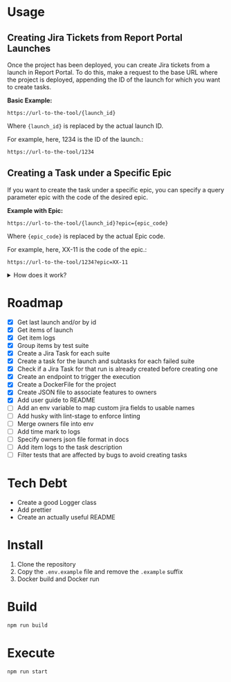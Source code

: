 # Usage

## Creating Jira Tickets from Report Portal Launches

Once the project has been deployed, you can create Jira tickets from a launch in Report Portal. To do this, make a request to the base URL where the project is deployed, appending the ID of the launch for which you want to create tasks.

**Basic Example:**

```
https://url-to-the-tool/{launch_id}
```

Where `{launch_id}` is replaced by the actual launch ID.

For example, here, 1234 is the ID of the launch.:

```
https://url-to-the-tool/1234
```

## Creating a Task under a Specific Epic

If you want to create the task under a specific epic, you can specify a query parameter epic with the code of the desired epic.

**Example with Epic:**

```
https://url-to-the-tool/{launch_id}?epic={epic_code}
```

Where `{epic_code}` is replaced by the actual Epic code.

For example, here, XX-11 is the code of the epic.:

```
https://url-to-the-tool/1234?epic=XX-11
```

<details><summary> How does it work?</summary>

```mermaid
flowchart TD
    A[Run RPJ providing the RP launch id\nOptional: Provide Jira Epic key] --> B
    B{Task for that launch\n already exists}
    B --> |Yes| Z
    B --> |No| C
    C[Get launch data] --> D
    D[Get next item] --> E
    E{fa:fa-r fa:fa-p - Item is marked as PB &&\nfa:fa-j - Bug is not verified in Jira &&\nPB is not market in RP}
    E --> |No| D
    E --> |Yes| F
    F[fa:fa-r fa:fa-p - Mark item as PB in RP] --> G
    G{Suite or test marked as a bug in its name &&\n fa:fa-j - Bug not verified in Jira &&\nPB not marked in RP}
    G --> |No| C
    G --> |Yes| H
    H[fa:fa-j - Create Task For the RP run] --> I
    I{Epic key provided} 
    I --> |Yes| J[fa:fa-j - Update Task to set Epic] --> K
    I --> |No| K
    K[fa:fa-j - Create Subtask Task for each suite in Jira\nContaining all the failed tests of that suite] --> L
    L[fa:fa-j - Update subtasks to set SP] --> Z
    Z(END)
    X[fa:fa-r fa:fa-p -> HTTP Request to Report Portal API\n fa:fa-j -> HTTP Request to Jira API]
```
</details>

# Roadmap

- [x] Get last launch and/or by id
- [x] Get items of launch
- [x] Get item logs
- [x] Group items by test suite
- [x] Create a Jira Task for each suite
- [x] Create a task for the launch and subtasks for each failed suite
- [x] Check if a Jira Task for that run is already created before creating one
- [x] Create an endpoint to trigger the execution
- [x] Create a DockerFile for the project
- [x] Create JSON file to associate features to owners
- [x] Add user guide to README
- [ ] Add an env variable to map custom jira fields to usable names
- [ ] Add husky with lint-stage to enforce linting
- [ ] Merge owners file into env
- [ ] Add time mark to logs
- [ ] Specify owners json file format in docs
- [ ] Add item logs to the task description
- [ ] Filter tests that are affected by bugs to avoid creating tasks

# Tech Debt

- Create a good Logger class
- Add prettier
- Create an actually useful README

# Install

1. Clone the repository
2. Copy the `.env.example`
   file and remove the `.example` suffix
3. Docker build and Docker run

# Build

```bash
npm run build
```

# Execute

```bash
npm run start
```
